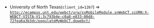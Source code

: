  - University of North Texas(`client_id=1267`) => [`http://ecampus.unt.edu/webct/urw/ssMobileModule.snWebCT.siURN:X-WEBCT-VISTA-V1:3c793b4e-c0a8-e833-00d8-72fea6a3b3dc/populateMyWebCT.dowebct/`](http://ecampus.unt.edu/webct/urw/ssMobileModule.snWebCT.siURN:X-WEBCT-VISTA-V1:3c793b4e-c0a8-e833-00d8-72fea6a3b3dc/populateMyWebCT.dowebct/)
